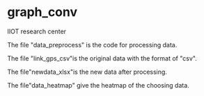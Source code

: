 # graph_conv
IIOT research center

The file "data_preprocess" is the code for processing data.

The file "link_gps_csv"is  the original data with the format of "csv".

The file"newdata_xlsx"is the new data after processing.

The file"data_heatmap" give the heatmap of the choosing data.
